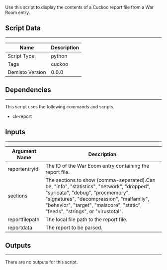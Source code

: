 Use this script to display the contents of a Cuckoo report file from a War Room entry.
## Script Data
---

| **Name** | **Description** |
| --- | --- |
| Script Type | python |
| Tags | cuckoo |
| Demisto Version | 0.0.0 |

## Dependencies
---
This script uses the following commands and scripts.
* ck-report

## Inputs
---

| **Argument Name** | **Description** |
| --- | --- |
| reportentryid | The ID of the War Eoom entry containing the report file. |
| sections | The sections to show (comma-separated).Can be, "info", "statistics", "network", "dropped", "suricata", "debug", "procmemory", "signatures", "decompression", "malfamily", "behavior", "target", "malscore", "static", "feeds", "strings", or "virustotal". |
| reportfilepath | The local file path to the report file. |
| reportdata | The report to be parsed.  |

## Outputs
---
There are no outputs for this script.
